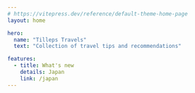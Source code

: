 ```yaml
---
# https://vitepress.dev/reference/default-theme-home-page
layout: home

hero:
  name: "Tilleps Travels"
  text: "Collection of travel tips and recommendations"

features:
  - title: What's new
    details: Japan
    link: /japan
---
```




<!--
  tagline: My great project tagline
  actions:
    - theme: brand
      text: Markdown Examples
      link: /markdown-examples
    - theme: alt
      text: API Examples
      link: /api-examples

features:
  - title: Feature A
    details: Lorem ipsum dolor sit amet, consectetur adipiscing elit
  - title: Feature B
    details: Lorem ipsum dolor sit amet, consectetur adipiscing elit
  - title: Feature C
    details: Lorem ipsum dolor sit amet, consectetur adipiscing elit
-->